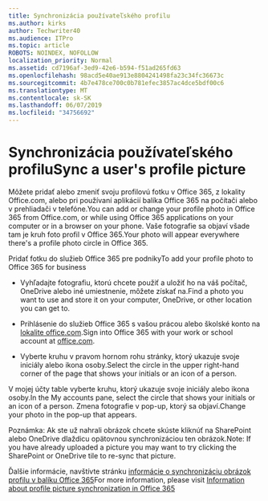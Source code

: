 ```yaml
---
title: Synchronizácia používateľského profilu
ms.author: kirks
author: Techwriter40
ms.audience: ITPro
ms.topic: article
ROBOTS: NOINDEX, NOFOLLOW
localization_priority: Normal
ms.assetid: cd7196af-3ed9-42e6-b594-f51ad265fd63
ms.openlocfilehash: 98acd5e40ae913e8804241498fa23c34fc36673c
ms.sourcegitcommit: 4b7e478ce700c0b781efec3857ac4dce5bdf00c6
ms.translationtype: MT
ms.contentlocale: sk-SK
ms.lasthandoff: 06/07/2019
ms.locfileid: "34756692"
---
```

# <a name="sync-a-users-profile-picture"></a><span data-ttu-id="18b0d-102">Synchronizácia používateľského profilu</span><span class="sxs-lookup"><span data-stu-id="18b0d-102">Sync a user's profile picture</span></span>

<span data-ttu-id="18b0d-103">Môžete pridať alebo zmeniť svoju profilovú fotku v Office 365, z lokality Office.com, alebo pri používaní aplikácií balíka Office 365 na počítači alebo v prehliadači v telefóne.</span><span class="sxs-lookup"><span data-stu-id="18b0d-103">You can add or change your profile photo in Office 365 from Office.com, or while using Office 365 applications on your computer or in a browser on your phone.</span></span> <span data-ttu-id="18b0d-104">Vaše fotografie sa objaví všade tam je kruh foto profil v Office 365.</span><span class="sxs-lookup"><span data-stu-id="18b0d-104">Your photo will appear everywhere there's a profile photo circle in Office 365.</span></span>

<span data-ttu-id="18b0d-105">Pridať fotku do služieb Office 365 pre podniky</span><span class="sxs-lookup"><span data-stu-id="18b0d-105">To add your profile photo to Office 365 for business</span></span>

- <span data-ttu-id="18b0d-106">Vyhľadajte fotografiu, ktorú chcete použiť a uložiť ho na váš počítač, OneDrive alebo iné umiestnenie, môžete získať na.</span><span class="sxs-lookup"><span data-stu-id="18b0d-106">Find a photo you want to use and store it on your computer, OneDrive, or other location you can get to.</span></span>

- <span data-ttu-id="18b0d-107">Prihlásenie do služieb Office 365 s vašou prácou alebo školské konto na [lokalite office.com](http://www.office.com).</span><span class="sxs-lookup"><span data-stu-id="18b0d-107">Sign into Office 365 with your work or school account at [office.com](http://www.office.com).</span></span>

- <span data-ttu-id="18b0d-108">Vyberte kruhu v pravom hornom rohu stránky, ktorý ukazuje svoje iniciály alebo ikona osoby.</span><span class="sxs-lookup"><span data-stu-id="18b0d-108">Select the circle in the upper right-hand corner of the page that shows your initials or an icon of a person.</span></span>

<span data-ttu-id="18b0d-109">V mojej účty table vyberte kruhu, ktorý ukazuje svoje iniciály alebo ikona osoby.</span><span class="sxs-lookup"><span data-stu-id="18b0d-109">In the My accounts pane, select the circle that shows your initials or an icon of a person.</span></span> <span data-ttu-id="18b0d-110">Zmena fotografie v pop-up, ktorý sa objaví.</span><span class="sxs-lookup"><span data-stu-id="18b0d-110">Change your photo in the pop-up that appears.</span></span>

<span data-ttu-id="18b0d-111">Poznámka: Ak ste už nahrali obrázok chcete skúste kliknúť na SharePoint alebo OneDrive dlaždicu opätovnou synchronizáciou ten obrázok.</span><span class="sxs-lookup"><span data-stu-id="18b0d-111">Note: If you have already uploaded a picture you may want to try clicking the SharePoint or OneDrive tile to re-sync that picture.</span></span>

<span data-ttu-id="18b0d-112">Ďalšie informácie, navštívte stránku [informácie o synchronizáciu obrázok profilu v balíku Office 365](https://support.office.com/article/information-about-profile-picture-synchronization-in-office-365-20594d76-d054-4af4-a660-401133e3d48a?ui=en-US&amp;rs=en-US&amp;ad=US)</span><span class="sxs-lookup"><span data-stu-id="18b0d-112">For more information, please visit [Information about profile picture synchronization in Office 365](https://support.office.com/article/information-about-profile-picture-synchronization-in-office-365-20594d76-d054-4af4-a660-401133e3d48a?ui=en-US&amp;rs=en-US&amp;ad=US)</span></span>

